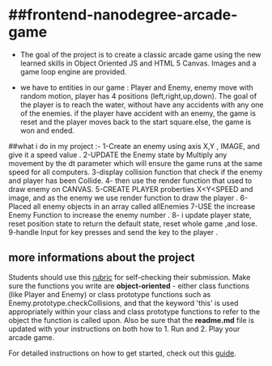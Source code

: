 ##frontend-nanodegree-arcade-game
===============================
- The goal of the project is to create a classic arcade game using the new learned skills in Object Oriented JS and HTML 5 Canvas. Images and a game loop engine are provided. 

- we have to entities in our game : Player and Enemy,
enemy move with random motion, player has 4 positions (left,right,up,down).
The goal of the player is to reach the water, without have any accidents with any one of the enemies.
if the player have accident with an enemy, the game is reset and the player moves back to the start square.else,  the game is won and ended.

##what i do in my project :-
1-Create an enemy using axis X,Y , IMAGE, and give it a speed value .
2-UPDATE the Enemy state by Multiply any movement by the dt parameter
which will ensure the game runs at the same speed for all computers.
3-display collision function that check if the enemy and player has been Collide.
4- then use the render function that used to draw enemy on CANVAS.
5-CREATE PLAYER proberties X<Y<SPEED and image, and as the enemy we use render function to draw the player .
6-Placed all enemy objects in an array called allEnemies
7-USE the increase Enemy Function to increase the enemy number .
8- i update player state, reset position state to return the default state, reset whole game ,and lose.
9-handle Input for key presses and send the key to the player .

## more informations about the project
Students should use this [rubric](https://review.udacity.com/#!/projects/2696458597/rubric) for self-checking their submission. Make sure the functions you write are **object-oriented** - either class functions (like Player and Enemy) or class prototype functions such as Enemy.prototype.checkCollisions, and that the keyword 'this' is used appropriately within your class and class prototype functions to refer to the object the function is called upon. Also be sure that the **readme.md** file is updated with your instructions on both how to 1. Run and 2. Play your arcade game.

For detailed instructions on how to get started, check out this [guide](https://docs.google.com/document/d/1v01aScPjSWCCWQLIpFqvg3-vXLH2e8_SZQKC8jNO0Dc/pub?embedded=true).
